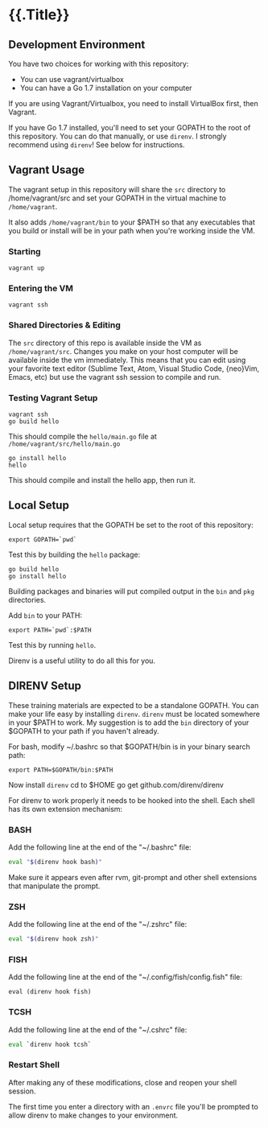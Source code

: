 # {{.Title}}

## Development Environment

You have two choices for working with this repository:

* You can use vagrant/virtualbox
* You can have a Go 1.7 installation on your computer 

If you are using Vagrant/Virtualbox, you need to install VirtualBox first, then Vagrant.

If you have Go 1.7 installed, you'll need to set your GOPATH to the root of this repository.  You can do that manually, or use `direnv`. I strongly recommend using `direnv`!  See below for instructions.



## Vagrant Usage

The vagrant setup in this repository will share the `src` directory to /home/vagrant/src and set your GOPATH in the virtual machine to `/home/vagrant`.

It also adds `/home/vagrant/bin` to your $PATH so that any executables that you build or install will be in your path when you're working inside the VM.

###  Starting

	vagrant up

### Entering the VM
	
	vagrant ssh

### Shared Directories & Editing

The `src` directory of this repo is available inside the VM as `/home/vagrant/src`.  Changes you make on your host computer will be available inside the vm immediately.  This means that you can edit using your favorite text editor (Sublime Text, Atom, Visual Studio Code, {neo}Vim, Emacs, etc) but use the vagrant ssh session to compile and run.

### Testing Vagrant Setup

	vagrant ssh
	go build hello

This should compile the `hello/main.go` file at `/home/vagrant/src/hello/main.go`

	go install hello
	hello

This should compile and install the hello app, then run it.  


## Local Setup

Local setup requires that the GOPATH be set to the root of this repository:

	export GOPATH=`pwd`

Test this by building the `hello` package:

	go build hello
	go install hello

Building packages and binaries will put compiled output in the `bin` and `pkg` directories.  

Add `bin` to your PATH:

	export PATH=`pwd`:$PATH

Test this by running `hello`.

Direnv is a useful utility to do all this for you.  


## DIRENV Setup

These training materials are expected to be a standalone GOPATH.  You can make your life easy by installing `direnv`.  `direnv` must be located somewhere in your $PATH to work.  My suggestion is to add the `bin` directory of your $GOPATH to your path if you haven't already.

For bash, modify ~/.bashrc so that $GOPATH/bin is in your binary search path:

	export PATH=$GOPATH/bin:$PATH

Now install `direnv`
	cd to $HOME 
	go get github.com/direnv/direnv

For direnv to work properly it needs to be hooked into the shell. Each shell
has its own extension mechanism:

### BASH

Add the following line at the end of the "~/.bashrc" file:

```sh
eval "$(direnv hook bash)"
```

Make sure it appears even after rvm, git-prompt and other shell extensions
that manipulate the prompt.

### ZSH

Add the following line at the end of the "~/.zshrc" file:

```sh
eval "$(direnv hook zsh)"
```

### FISH

Add the following line at the end of the "~/.config/fish/config.fish" file:

```fish
eval (direnv hook fish)
```

### TCSH

Add the following line at the end of the "~/.cshrc" file:

```sh
eval `direnv hook tcsh`
```

### Restart Shell

After making any of these modifications, close and reopen your shell session.

The first time you enter a directory with an `.envrc` file you'll be prompted to allow direnv to make changes to your environment.





